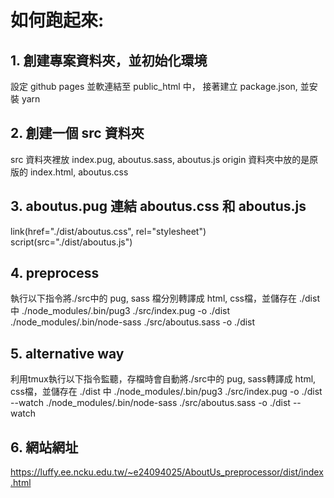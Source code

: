 # 如何跑起來:
## 1. 創建專案資料夾，並初始化環境
設定 github pages 並軟連結至 public_html 中，
接著建立 package.json, 並安裝 yarn

## 2. 創建一個 src 資料夾
src 資料夾裡放 index.pug, aboutus.sass, aboutus.js
origin 資料夾中放的是原版的 index.html, aboutus.css

## 3. aboutus.pug 連結 aboutus.css 和 aboutus.js
link(href="./dist/aboutus.css", rel="stylesheet")
script(src="./dist/aboutus.js")

## 4. preprocess
執行以下指令將./src中的 pug, sass 檔分別轉譯成 html, css檔，並儲存在 ./dist 中
./node_modules/.bin/pug3 ./src/index.pug -o ./dist
./node_modules/.bin/node-sass ./src/aboutus.sass -o ./dist

## 5. alternative way
利用tmux執行以下指令監聽，存檔時會自動將./src中的 pug, sass轉譯成 html, css檔，並儲存在 ./dist 中
./node_modules/.bin/pug3 ./src/index.pug -o ./dist --watch
./node_modules/.bin/node-sass ./src/aboutus.sass -o ./dist --watch

## 6. 網站網址
https://luffy.ee.ncku.edu.tw/~e24094025/AboutUs_preprocessor/dist/index.html

